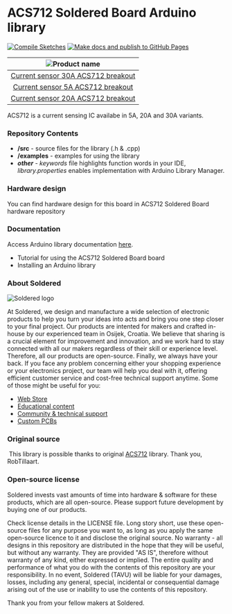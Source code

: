 # ACS712 Soldered Board Arduino library

[![Compile Sketches](http://github-actions.40ants.com/e-radionicacom/Soldered-ACS712-Current-Sensor-Arduino-Library/matrix.svg?branch=dev&only=Compile%20Sketches)](https://github.com/e-radionicacom/Soldered-ACS712-Current-Sensor-Arduino-Library/actions/workflows/compile_test.yml)
[![Make docs and publish to GitHub Pages](https://github.com/e-radionicacom/Soldered-ACS712-Current-Sensor-Arduino-Library/actions/workflows/make_docs.yml/badge.svg?branch=dev)](https://github.com/e-radionicacom/Soldered-ACS712-Current-Sensor-Arduino-Library/actions/workflows/make_docs.yml)

| ![Product name](https://upload.wikimedia.org/wikipedia/commons/8/8f/Example_image.svg) |
| :---------------------------------------------------------------------------------------------: |
| [Current sensor 30A ACS712 breakout](https://www.solde.red/333073)                                                            |
| [Current sensor 5A ACS712 breakout](https://www.solde.red/333146)                                                            |
| [Current sensor 20A ACS712 breakout](https://www.solde.red/333147)                                                            |

ACS712 is a current sensing IC availabe in 5A, 20A and 30A variants.

### Repository Contents
- **/src** - source files for the library (.h & .cpp)
- **/examples** - examples for using the library
- ***other*** - *keywords* file highlights function words in your IDE, *library.properties* enables implementation with Arduino Library Manager.

### Hardware design
You can find hardware design for this board in ACS712 Soldered Board hardware repository

### Documentation

Access Arduino library documentation [here](https://e-radionicacom.github.io/Soldered-ACS712-Current-Sensor-Arduino-Library/).

- Tutorial for using the ACS712 Soldered Board board
- Installing an Arduino library

### About Soldered
![Soldered logo](https://raw.githubusercontent.com/e-radionicacom/Soldered-ACS712-Current-Sensor-Arduino-Library/dev/extras/Logo%20horizontal-2.svg)

At Soldered, we design and manufacture a wide selection of electronic products to help you turn your ideas into acts and bring you one step closer to your final project. Our products are intented for makers and crafted in-house by our experienced team in Osijek, Croatia. We believe that sharing is a crucial element for improvement and innovation, and we work hard to stay connected with all our makers regardless of their skill or experience level. Therefore, all our products are open-source. Finally, we always have your back. If you face any problem concerning either your shopping experience or your electronics project, our team will help you deal with it, offering efficient customer service and cost-free technical support anytime. Some of those might be useful for you:

- [Web Store](https://www.soldered.com)
- [Educational content](https://learn.soldered.com)
- [Community & technical support](https://community.soldered.com)
- [Custom PCBs](https://pcb.soldered.com)


### Original source
​
This library is possible thanks to original [ACS712](https://github.com/RobTillaart/ACS712) library. Thank you, RobTillaart. 


### Open-source license
Soldered invests vast amounts of time into hardware & software for these products, which are all open-source. Please support future development by buying one of our products. 

Check license details in the LICENSE file. Long story short, use these open-source files for any purpose you want to, as long as you apply the same open-source licence to it and disclose the original source. No warranty - all designs in this repository are distributed in the hope that they will be useful, but without any warranty. They are provided "AS IS", therefore without warranty of any kind, either expressed or implied. The entire quality and performance of what you do with the contents of this repository are your responsibility. In no event, Soldered (TAVU) will be liable for your damages, losses, including any general, special, incidental or consequential damage arising out of the use or inability to use the contents of this repository. 

Thank you from your fellow makers at Soldered.

